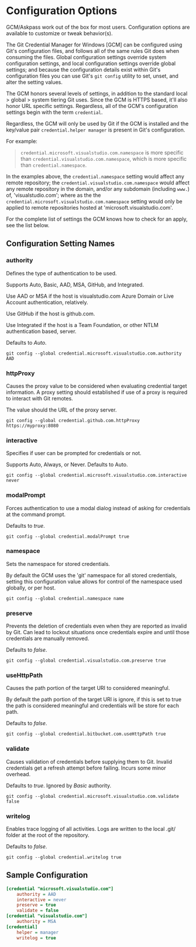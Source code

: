 # Configuration Options

GCM/Askpass work out of the box for most users. Configuration options are available to customize or tweak behavior(s).

The Git Credential Manager for Windows [GCM] can be configured using Git's configuration files, and follows all of the same rules Git does when consuming the files. Global configuration settings override system configuration settings, and local configuration settings override global settings; and because the configuration details exist within Git's configuration files you can use Git's `git config` utility to set, unset, and alter the setting values.

The GCM honors several levels of settings, in addition to the standard local \> global \> system tiering Git uses. Since the GCM is HTTPS based, it'll also honor URL specific settings. Regardless, all of the GCM's configuration settings begin with the term `credential`.

Regardless, the GCM will only be used by Git if the GCM is installed and the key/value pair `credential.helper manager` is present in Git's configuration.

For example:

> `credential.microsoft.visualstudio.com.namespace` is more specific than `credential.visualstudio.com.namespace`, which is more specific than `credential.namespace`.

In the examples above, the `credential.namespace` setting would affect any remote repository; the `credential.visualstudio.com.namespace` would affect any remote repository in the domain, and/or any subdomain (including `www.`) of, 'visualstudio.com'; where as the the `credential.microsoft.visualstudio.com.namespace` setting would only be applied to remote repositories hosted at 'microsoft.visualstudio.com'.

For the complete list of settings the GCM knows how to check for an apply, see the list below.

## Configuration Setting Names

### authority

Defines the type of authentication to be used.

Supports Auto, Basic, AAD, MSA, GitHub, and Integrated.

Use AAD or MSA if the host is visualstudio.com Azure Domain or Live Account authentication, relatively.

Use GitHub if the host is github.com.

Use Integrated if the host is a Team Foundation, or other NTLM authentication based, server.

Defaults to _Auto_.

    git config --global credential.microsoft.visualstudio.com.authority AAD

### httpProxy

Causes the proxy value to be considered when evaluating credential target information. A proxy setting should established if use of a proxy is required to interact with Git remotes.

The value should the URL of the proxy server.

    git config --global credential.github.com.httpProxy https://myproxy:8080

### interactive

 Specifies if user can be prompted for credentials or not.

 Supports Auto, Always, or Never. Defaults to Auto.

  `git config --global credential.microsoft.visualstudio.com.interactive never`

### modalPrompt

Forces authentication to use a modal dialog instead of asking for credentials at the command prompt.

Defaults to _true_.

    git config --global credential.modalPrompt true

### namespace

Sets the namespace for stored credentials.

By default the GCM uses the 'git' namespace for all stored credentials, setting this configuration value allows for control of the namespace used globally, or per host.

    git config --global credential.namespace name

### preserve

Prevents the deletion of credentials even when they are reported as invalid by Git. Can lead to lockout situations once credentials expire and until those credentials are manually removed.

Defaults to _false_.

    git config --global credential.visualstudio.com.preserve true

### useHttpPath

Causes the path portion of the target URI to considered meaningful.

By default the path portion of the target URI is ignore, if this is set to true the path is considered meaningful and credentials will be store for each path.

Defaults to _false_.

    git config --global credential.bitbucket.com.useHttpPath true

### validate

Causes validation of credentials before supplying them to Git. Invalid credentials get a refresh attempt before failing. Incurs some minor overhead.

Defaults to _true_. Ignored by _Basic_ authority.

    git config --global credential.microsoft.visualstudio.com.validate false

### writelog

Enables trace logging of all activities. Logs are written to the local .git/ folder at the root of the repository.

Defaults to _false_.

    git config --global credential.writelog true

## Sample Configuration

```ini
[credential "microsoft.visualstudio.com"]
    authority = AAD
    interactive = never
    preserve = true
    validate = false
[credential "visualstudio.com"]
    authority = MSA
[credential]
    helper = manager
    writelog = true
```
